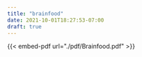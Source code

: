```yaml
---
title: "brainfood"
date: 2021-10-01T18:27:53-07:00
draft: true
---
```


{{< embed-pdf url="./pdf/Brainfood.pdf" >}}
